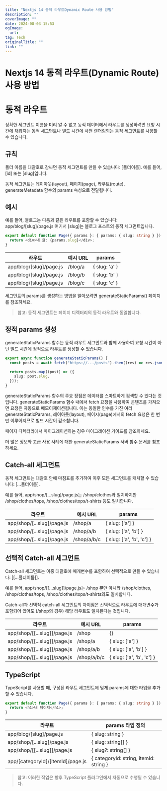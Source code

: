 ```yaml
---
title: "Nextjs 14 동적 라우트Dynamic Route 사용 방법"
description: ""
coverImage: ""
date: 2024-08-03 15:53
ogImage: 
  url: 
tag: Tech
originalTitle: ""
link: ""
---
```




# Nextjs 14 동적 라우트(Dynamic Route) 사용 방법

# 동적 라우트

정확한 세그먼트 이름을 미리 알 수 없고 동적 데이터에서 라우트를 생성하려면 요청 시간에 채워지는 동적 세그먼트나 빌드 시간에 사전 렌더링되는 동적 세그먼트를 사용할 수 있습니다.

## 규칙

폴더 이름을 대괄호로 감싸면 동적 세그먼트를 만들 수 있습니다: [폴더이름]. 예를 들어, [id] 또는 [slug]입니다.

동적 세그먼트는 레이아웃(layout), 페이지(page), 라우트(route), generateMetadata 함수의 params 속성으로 전달됩니다.

<div class="content-ad"></div>

## 예시

예를 들어, 블로그는 다음과 같은 라우트를 포함할 수 있습니다: app/blog/[slug]/page.js 여기서 [slug]는 블로그 포스트의 동적 세그먼트입니다.

```typescript
export default function Page({ params }: { params: { slug: string } }) {
  return <div>내 글: {params.slug}</div>;
}
```

| 라우트                  | 예시 URL | params        |
| ----------------------- | -------- | ------------- |
| app/blog/[slug]/page.js | /blog/a  | { slug: 'a' } |
| app/blog/[slug]/page.js | /blog/b  | { slug: 'b' } |
| app/blog/[slug]/page.js | /blog/c  | { slug: 'c' } |

세그먼트의 params를 생성하는 방법을 알아보려면 generateStaticParams() 페이지를 참조하세요.

> 참고: 동적 세그먼트는 페이지 디렉터리의 동적 라우트와 동일합니다.

<div class="content-ad"></div>

## 정적 params 생성

generateStaticParams 함수는 동적 라우트 세그먼트와 함께 사용하여 요청 시간이 아닌 빌드 시간에 정적으로 라우트를 생성할 수 있습니다.

```typescript
export async function generateStaticParams() {
  const posts = await fetch("https://.../posts").then((res) => res.json());

  return posts.map((post) => ({
    slug: post.slug,
  }));
}
```

generateStaticParams 함수의 주요 장점은 데이터를 스마트하게 검색할 수 있다는 것입니다. generateStaticParams 함수 내에서 fetch 요청을 사용하여 콘텐츠를 가져오면 요청은 자동으로 메모이제이션됩니다. 이는 동일한 인수를 가진 여러 generateStaticParams, 레이아웃(layout), 페이지(page)에서의 fetch 요청은 한 번만 이루어지므로 빌드 시간이 감소합니다.

페이지 디렉터리에서 마이그레이션하는 경우 마이그레이션 가이드를 참조하세요.

더 많은 정보와 고급 사용 사례에 대한 generateStaticParams 서버 함수 문서를 참조하세요.

<div class="content-ad"></div>

## Catch-all 세그먼트

동적 세그먼트는 대괄호 안에 마침표를 추가하여 이후 모든 세그먼트를 캐치할 수 있습니다: [...폴더이름].

예를 들어, app/shop/[...slug]/page.js는 /shop/clothes와 일치하지만 /shop/clothes/tops, /shop/clothes/tops/t-shirts 등도 일치합니다.

| 라우트                     | 예시 URL    | params                    |
| -------------------------- | ----------- | ------------------------- |
| app/shop/[...slug]/page.js | /shop/a     | { slug: ['a'] }           |
| app/shop/[...slug]/page.js | /shop/a/b   | { slug: ['a', 'b'] }      |
| app/shop/[...slug]/page.js | /shop/a/b/c | { slug: ['a', 'b', 'c'] } |

## 선택적 Catch-all 세그먼트

Catch-all 세그먼트는 이중 대괄호에 매개변수를 포함하여 선택적으로 만들 수 있습니다: [[...폴더이름]].

예를 들어, app/shop/[[...slug]]/page.js는 /shop 뿐만 아니라 /shop/clothes, /shop/clothes/tops, /shop/clothes/tops/t-shirts와도 일치합니다.

Catch-all과 선택적 catch-all 세그먼트의 차이점은 선택적으로 라우트에 매개변수가 포함되어 있어도 (/shop의 경우) 해당 라우트도 일치된다는 것입니다.

| 라우트                       | 예시 URL    | params                    |
| ---------------------------- | ----------- | ------------------------- |
| app/shop/[[...slug]]/page.js | /shop       | {}                        |
| app/shop/[[...slug]]/page.js | /shop/a     | { slug: ['a'] }           |
| app/shop/[[...slug]]/page.js | /shop/a/b   | { slug: ['a', 'b'] }      |
| app/shop/[[...slug]]/page.js | /shop/a/b/c | { slug: ['a', 'b', 'c'] } |

<div class="content-ad"></div>

## TypeScript

TypeScript를 사용할 때, 구성된 라우트 세그먼트에 맞게 params에 대한 타입을 추가할 수 있습니다.

```typescript
export default function Page({ params }: { params: { slug: string } }) {
  return <h1>내 페이지</h1>;
}
```

| 라우트                            | params 타입 정의                       |
| --------------------------------- | -------------------------------------- |
| app/blog/[slug]/page.js           | { slug: string }                       |
| app/shop/[...slug]/page.js        | { slug: string[] }                     |
| app/shop/[[...slug]]/page.js      | { slug?: string[] }                    |
| app/[categoryId]/[itemId]/page.js | { categoryId: string, itemId: string } |

> 참고: 이러한 작업은 향후 TypeScript 플러그인에서 자동으로 수행될 수 있습니다.
